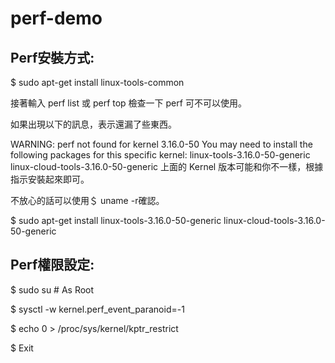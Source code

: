 # perf-demo

## Perf安裝方式:
$ sudo apt-get install linux-tools-common

接著輸入 perf list 或 perf top 檢查一下 perf 可不可以使用。

如果出現以下的訊息，表示還漏了些東西。

WARNING: perf not found for kernel 3.16.0-50
You may need to install the following packages for this specific kernel:
    linux-tools-3.16.0-50-generic
    linux-cloud-tools-3.16.0-50-generic
上面的 Kernel 版本可能和你不一樣，根據指示安裝起來即可。

不放心的話可以使用＄ uname -r確認。

$ sudo apt-get install linux-tools-3.16.0-50-generic linux-cloud-tools-3.16.0-50-generic

## Perf權限設定:
$ sudo su # As Root

$ sysctl -w kernel.perf_event_paranoid=-1

$ echo 0 > /proc/sys/kernel/kptr_restrict

$ Exit
